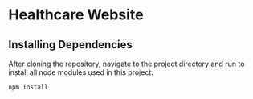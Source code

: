 # Healthcare Website


## Installing Dependencies

After cloning the repository, navigate to the project directory and run to install all node modules used in this project:
```bash
npm install
